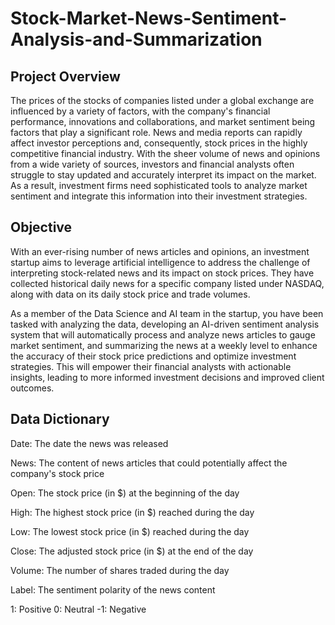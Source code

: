 # Stock-Market-News-Sentiment-Analysis-and-Summarization
## Project Overview
The prices of the stocks of companies listed under a global exchange are influenced by a variety of factors, with the company's financial performance, innovations and collaborations, and market sentiment being factors that play a significant role. News and media reports can rapidly affect investor perceptions and, consequently, stock prices in the highly competitive financial industry. With the sheer volume of news and opinions from a wide variety of sources, investors and financial analysts often struggle to stay updated and accurately interpret its impact on the market. As a result, investment firms need sophisticated tools to analyze market sentiment and integrate this information into their investment strategies.


## Objective
With an ever-rising number of news articles and opinions, an investment startup aims to leverage artificial intelligence to address the challenge of interpreting stock-related news and its impact on stock prices. They have collected historical daily news for a specific company listed under NASDAQ, along with data on its daily stock price and trade volumes.

As a member of the Data Science and AI team in the startup, you have been tasked with analyzing the data, developing an AI-driven sentiment analysis system that will automatically process and analyze news articles to gauge market sentiment, and summarizing the news at a weekly level to enhance the accuracy of their stock price predictions and optimize investment strategies. This will empower their financial analysts with actionable insights, leading to more informed investment decisions and improved client outcomes.

## Data Dictionary
Date: The date the news was released

News: The content of news articles that could potentially affect the company's stock price

Open: The stock price (in $) at the beginning of the day

High: The highest stock price (in $) reached during the day

Low: The lowest stock price (in $) reached during the day

Close: The adjusted stock price (in $) at the end of the day

Volume: The number of shares traded during the day

Label: The sentiment polarity of the news content

1: Positive
0: Neutral
-1: Negative
